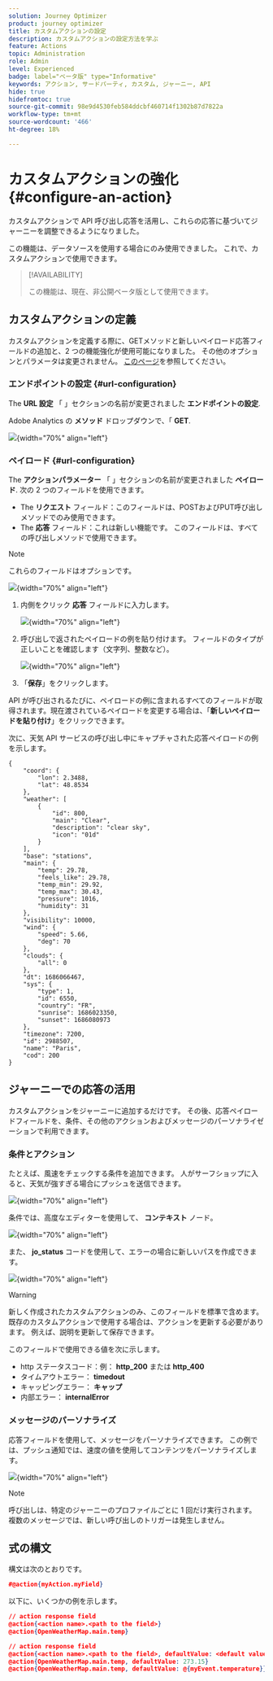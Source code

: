 ```yaml
---
solution: Journey Optimizer
product: journey optimizer
title: カスタムアクションの設定
description: カスタムアクションの設定方法を学ぶ
feature: Actions
topic: Administration
role: Admin
level: Experienced
badge: label="ベータ版" type="Informative"
keywords: アクション, サードパーティ, カスタム, ジャーニー, API
hide: true
hidefromtoc: true
source-git-commit: 98e9d4530feb584ddcbf460714f1302b87d7822a
workflow-type: tm+mt
source-wordcount: '466'
ht-degree: 18%

---
```


# カスタムアクションの強化 {#configure-an-action}

カスタムアクションで API 呼び出し応答を活用し、これらの応答に基づいてジャーニーを調整できるようになりました。

この機能は、データソースを使用する場合にのみ使用できました。 これで、カスタムアクションで使用できます。

> [!AVAILABILITY]
>
> この機能は、現在、非公開ベータ版として使用できます。

## カスタムアクションの定義

カスタムアクションを定義する際に、GETメソッドと新しいペイロード応答フィールドの追加と、2 つの機能強化が使用可能になりました。 その他のオプションとパラメータは変更されません。 [このページ](../action/about-custom-action-configuration.md)を参照してください。

### エンドポイントの設定 {#url-configuration}

The **URL 設定** 「 」セクションの名前が変更されました **エンドポイントの設定**.

Adobe Analytics の **メソッド** ドロップダウンで、「 **GET**.

![](assets/action-response1.png){width="70%" align="left"}

### ペイロード {#url-configuration}

The **アクションパラメーター** 「 」セクションの名前が変更されました **ペイロード**. 次の 2 つのフィールドを使用できます。

* The **リクエスト** フィールド：このフィールドは、POSTおよびPUT呼び出しメソッドでのみ使用できます。
* The **応答** フィールド：これは新しい機能です。 このフィールドは、すべての呼び出しメソッドで使用できます。

> [!NOTE]
> 
> これらのフィールドはオプションです。

![](assets/action-response2.png){width="70%" align="left"}

1. 内側をクリック **応答** フィールドに入力します。

   ![](assets/action-response3.png){width="70%" align="left"}

1. 呼び出しで返されたペイロードの例を貼り付けます。 フィールドのタイプが正しいことを確認します（文字列、整数など）。

   ![](assets/action-response4.png){width="70%" align="left"}

1. 「**保存**」をクリックします。

API が呼び出されるたびに、ペイロードの例に含まれるすべてのフィールドが取得されます。現在渡されているペイロードを変更する場合は、「**新しいペイロードを貼り付け**」をクリックできます。

次に、天気 API サービスの呼び出し中にキャプチャされた応答ペイロードの例を示します。

```
{
    "coord": {
        "lon": 2.3488,
        "lat": 48.8534
    },
    "weather": [
        {
            "id": 800,
            "main": "Clear",
            "description": "clear sky",
            "icon": "01d"
        }
    ],
    "base": "stations",
    "main": {
        "temp": 29.78,
        "feels_like": 29.78,
        "temp_min": 29.92,
        "temp_max": 30.43,
        "pressure": 1016,
        "humidity": 31
    },
    "visibility": 10000,
    "wind": {
        "speed": 5.66,
        "deg": 70
    },
    "clouds": {
        "all": 0
    },
    "dt": 1686066467,
    "sys": {
        "type": 1,
        "id": 6550,
        "country": "FR",
        "sunrise": 1686023350,
        "sunset": 1686080973
    },
    "timezone": 7200,
    "id": 2988507,
    "name": "Paris",
    "cod": 200
}
```

## ジャーニーでの応答の活用

カスタムアクションをジャーニーに追加するだけです。 その後、応答ペイロードフィールドを、条件、その他のアクションおよびメッセージのパーソナライゼーションで利用できます。

### 条件とアクション

たとえば、風速をチェックする条件を追加できます。 人がサーフショップに入ると、天気が強すぎる場合にプッシュを送信できます。

![](assets/action-response5.png){width="70%" align="left"}

条件では、高度なエディターを使用して、 **コンテキスト** ノード。

![](assets/action-response6.png){width="70%" align="left"}

また、 **jo_status** コードを使用して、エラーの場合に新しいパスを作成できます。

![](assets/action-response7.png){width="70%" align="left"}

> [!WARNING]
>
> 新しく作成されたカスタムアクションのみ、このフィールドを標準で含めます。 既存のカスタムアクションで使用する場合は、アクションを更新する必要があります。 例えば、説明を更新して保存できます。

このフィールドで使用できる値を次に示します。

* http ステータスコード：例： **http_200** または **http_400**
* タイムアウトエラー： **timedout**
* キャッピングエラー： **キャップ**
* 内部エラー： **internalError**

### メッセージのパーソナライズ

応答フィールドを使用して、メッセージをパーソナライズできます。 この例では、プッシュ通知では、速度の値を使用してコンテンツをパーソナライズします。

![](assets/action-response8.png){width="70%" align="left"}

> [!NOTE]
>
> 呼び出しは、特定のジャーニーのプロファイルごとに 1 回だけ実行されます。 複数のメッセージでは、新しい呼び出しのトリガーは発生しません。

## 式の構文

構文は次のとおりです。

```json
#@action{myAction.myField} 
```

以下に、いくつかの例を示します。

```json
// action response field
@action{<action name>.<path to the field>}
@action{OpenWeatherMap.main.temp}
```

```json
// action response field
@action{<action name>.<path to the field>, defaultValue: <default value expression>}
@action{OpenWeatherMap.main.temp, defaultValue: 273.15}
@action{OpenWeatherMap.main.temp, defaultValue: @{myEvent.temperature}} 
```



